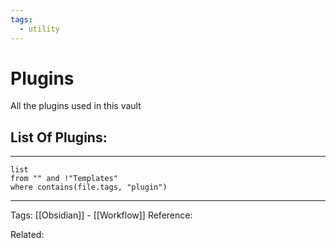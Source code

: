 ```yaml
---
tags:
  - utility
---
```


# Plugins
All the plugins used in this vault

## List Of Plugins:
---
```dataview
list
from "" and !"Templates"
where contains(file.tags, "plugin")
```
---

Tags: 
[[Obsidian]] - [[Workflow]]
Reference:

Related:
